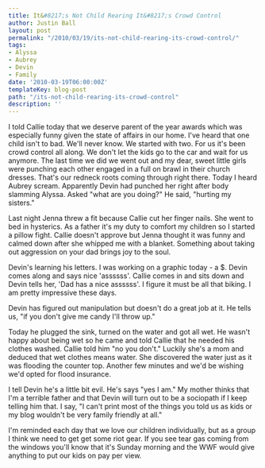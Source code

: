 ```yaml
---
title: It&#8217;s Not Child Rearing It&#8217;s Crowd Control
author: Justin Ball
layout: post
permalink: "/2010/03/19/its-not-child-rearing-its-crowd-control/"
tags:
- Alyssa
- Aubrey
- Devin
- Family
date: '2010-03-19T06:00:00Z'
templateKey: blog-post
path: "/its-not-child-rearing-its-crowd-control"
description: ''
---
```


I told Callie today that we deserve parent of the year awards which was especially funny given the state of affairs in our home. I've heard that one child isn't to bad. We'll never know. We started with two. For us it's been crowd control all along. We don't let the kids go to the car and wait for us anymore. The last time we did we went out and my dear, sweet little girls were punching each other engaged in a full on brawl in their church dresses. That's our redneck roots coming through right there. Today I heard Aubrey scream. Apparently Devin had punched her right after body slamming Alyssa. Asked "what are you doing?" He said, "hurting my sisters."

Last night Jenna threw a fit because Callie cut her finger nails. She went to bed in hysterics. As a father it's my duty to comfort my children so I started a pillow fight. Callie doesn't approve but Jenna thought it was funny and calmed down after she whipped me with a blanket. Something about taking out aggression on your dad brings joy to the soul.

Devin's learning his letters. I was working on a graphic today - a $. Devin comes along and says nice 'assssss'. Callie comes in and sits down and Devin tells her, 'Dad has a nice assssss'. I figure it must be all that biking. I am pretty impressive these days.

Devin has figured out manipulation but doesn't do a great job at it. He tells us, "if you don't give me candy I'll throw up."

Today he plugged the sink, turned on the water and got all wet. He wasn't happy about being wet so he came and told Callie that he needed his clothes washed. Callie told him "no you don't." Luckily she's a mom and deduced that wet clothes means water. She discovered the water just as it was flooding the counter top. Another few minutes and we'd be wishing we'd opted for flood insurance.

I tell Devin he's a little bit evil. He's says "yes I am." My mother thinks that I'm a terrible father and that Devin will turn out to be a sociopath if I keep telling him that. I say, "I can't print most of the things you told us as kids or my blog wouldn't be very family friendly at all."

I'm reminded each day that we love our children individually, but as a group I think we need to get get some riot gear. If you see tear gas coming from the windows you'll know that it's Sunday morning and the WWF would give anything to put our kids on pay per view.
